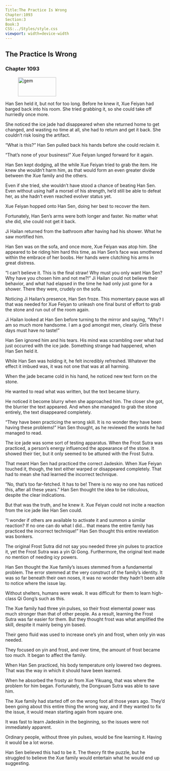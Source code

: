 ```yaml
---
Title:The Practice Is Wrong 
Chapter:1093 
Section:3 
Book:3 
CSS:../Styles/style.css 
viewport: width=device-width
---
```

  
## The Practice Is Wrong
### Chapter 1093
  
<figure>
	<img src="../Images/gem.gif" alt="gem" id="gem" width="120" height="60" />
</figure>
  

  
Han Sen held it, but not for too long. Before he knew it, Xue Feiyan had barged back into his room. She tried grabbing it, so she could take off hurriedly once more.

She noticed the ice jade had disappeared when she returned home to get changed, and wasting no time at all, she had to return and get it back. She couldn’t risk losing the artifact.

“What is this?” Han Sen pulled back his hands before she could reclaim it.

“That’s none of your business!” Xue Feiyan lunged forward for it again.

Han Sen kept dodging, all the while Xue Feiyan tried to grab the item. He knew she wouldn’t harm him, as that would form an even greater divide between the Xue family and the others.

Even if she tried, she wouldn’t have stood a chance of beating Han Sen. Even without using half a morsel of his strength, he’d still be able to defeat her, as she hadn’t even reached evolver status yet.

Xue Feiyan hopped onto Han Sen, doing her best to recover the item.

Fortunately, Han Sen’s arms were both longer and faster. No matter what she did, she could not get it back.

Ji Hailan returned from the bathroom after having had his shower. What he saw mortified him.

Han Sen was on the sofa, and once more, Xue Feiyan was atop him. She appeared to be riding him hard this time, as Han Sen’s face was smothered within the embrace of her boobs. Her hands were clutching his arms in great distress.

“I can’t believe it. This is the final straw! Why must you only want Han Sen? Why have you chosen him and not me?!” Ji Hailan could not believe their behavior, and what had elapsed in the time he had only just gone for a shower. There they were, crudely on the sofa.

Noticing Ji Hailan’s presence, Han Sen froze. This momentary pause was all that was needed for Xue Feiyan to unleash one final burst of effort to grab the stone and run out of the room again.

Ji Hailan looked at Han Sen before turning to the mirror and saying, “Why? I am so much more handsome. I am a god amongst men, clearly. Girls these days must have no taste!”

Han Sen ignored him and his tears. His mind was scrambling over what had just occurred with the ice jade. Something strange had happened, when Han Sen held it.

While Han Sen was holding it, he felt incredibly refreshed. Whatever the effect it imbued was, it was not one that was at all harming.

When the jade became cold in his hand, he noticed new text form on the stone.

He wanted to read what was written, but the text became blurry.

He noticed it become blurry when she approached him. The closer she got, the blurrier the text appeared. And when she managed to grab the stone entirely, the text disappeared completely.

“They have been practicing the wrong skill. It is no wonder they have been having these problems!” Han Sen thought, as he reviewed the words he had managed to read.

The ice jade was some sort of testing apparatus. When the Frost Sutra was practiced, a person’s energy influenced the appearance of the stone. It showed their tier, but it only seemed to be attuned with the Frost Sutra.

That meant Han Sen had practiced the correct Jadeskin. When Xue Feiyan touched it, though, the text either warped or disappeared completely. That had to mean she had learned the incorrect technique.

“No, that’s too far-fetched. It has to be! There is no way no one has noticed this, after all these years.” Han Sen thought the idea to be ridiculous, despite the clear indications.

But that was the truth, and he knew it. Xue Feiyan could not incite a reaction from the ice jade like Han Sen could.

“I wonder if others are available to activate it and summon a similar reaction? If no one can do what I did… that means the entire family has practiced the incorrect technique!” Han Sen thought this entire revelation was bonkers.

The original Frost Sutra did not say you needed three yin pulses to practice it, yet the Frost Sutra was a yin Qi Gong. Furthermore, the original text made no mention of needing icy powers.

Han Sen thought the Xue family’s issues stemmed from a fundamental problem. The error stemmed at the very construct of the family’s identity. It was so far beneath their own noses, it was no wonder they hadn’t been able to notice where the issue lay.

Without shelters, humans were weak. It was difficult for them to learn high-class Qi Gong’s such as this.

The Xue family had three yin pulses, so their frost elemental power was much stronger than that of other people. As a result, learning the Frost Sutra was far easier for them. But they thought frost was what amplified the skill, despite it mainly being yin based.

Their geno fluid was used to increase one’s yin and frost, when only yin was needed.

They focused on yin and frost, and over time, the amount of frost became too much. It began to affect the family.

When Han Sen practiced, his body temperature only lowered two degrees. That was the way in which it should have been learned.

When he absorbed the frosty air from Xue Yikuang, that was where the problem for him began. Fortunately, the Dongxuan Sutra was able to save him.

The Xue family had started off on the wrong foot all those years ago. They’d been going about this entire thing the wrong way, and if they wanted to fix the issue, it would mean starting again from square one.

It was fast to learn Jadeskin in the beginning, so the issues were not immediately apparent.

Ordinary people, without three yin pulses, would be fine learning it. Having it would be a lot worse.

Han Sen believed this had to be it. The theory fit the puzzle, but he struggled to believe the Xue family would entertain what he would end up suggesting.